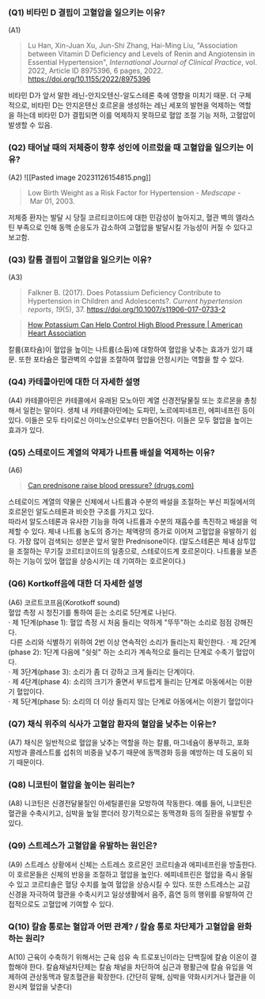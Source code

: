 ### (Q1) 비타민 D 결핍이 고혈압을 일으키는 이유?
(A1) 
> Lu Han, Xin-Juan Xu, Jun-Shi Zhang, Hai-Ming Liu, "Association between Vitamin D Deficiency and Levels of Renin and Angiotensin in Essential Hypertension", _International Journal of Clinical Practice_, vol. 2022, Article ID 8975396, 6 pages, 2022. https://doi.org/10.1155/2022/8975396

비타민 D가 앞서 말한 레닌-안지오텐신-알도스테론 축에 영향을 미치기 때문. 더 구체적으로, 비타민 D는 안지온텐신 호르몬을 생성하는 레닌 세포의 발현을 억제하는 역할을 하는데 비타민 D가 결핍되면 이를 억제하지 못하므로 혈압 조절 기능 저하, 고혈압이 발생할 수 있음.

### (Q2) 태어날 때의 저체중이 향후 성인에 이르렀을 때 고혈압을 일으키는 이유?
(A2)
![[Pasted image 20231126154815.png]]
>Low Birth Weight as a Risk Factor for Hypertension - _Medscape_ - Mar 01, 2003.

저체중 환자는 발달 시 당질 코르티코이드에 대한 민감성이 높아지고, 혈관 벽의 엘라스틴 부족으로 인해 동맥 순응도가 감소하여 고혈압을 발달시킬 가능성이 커질 수 있다고 보고함.

### (Q3) 칼륨 결핍이 고혈압을 일으키는 이유?
(A3) 
>Falkner B. (2017). Does Potassium Deficiency Contribute to Hypertension in Children and Adolescents?. _Current hypertension reports_, _19_(5), 37. https://doi.org/10.1007/s11906-017-0733-2

> [How Potassium Can Help Control High Blood Pressure | American Heart Association](https://www.heart.org/en/health-topics/high-blood-pressure/changes-you-can-make-to-manage-high-blood-pressure/how-potassium-can-help-control-high-blood-pressure)

칼륨(포타슘)이 혈압을 높이는 나트륨(소듐)에 대항하여 혈압을 낮추는 효과가 있기 떄문. 
또한 포타슘은 혈관벽의 수압을 조절하여 혈압을 안정시키는 역할을 할 수 있다.

### (Q4) 카테콜아민에 대한 더 자세한 설명
(A4) 카테콜아민은 카테콜에서 유래된 모노아민 계열 신경전달물질 또는 호르몬을 총칭해서 일컫는 말이다. 생체 내 카테콜아민에는 도파민, 노르에피네프린, 에피네프린 등이 있다. 이들은 모두 타이로신 아미노산으로부터 만들어진다. 이들은 모두 혈압을 높이는 효과가 있다.

### (Q5) 스테로이드 계열의 약제가 나트륨 배설을 억제하는 이유?
(A6) 
>[Can prednisone raise blood pressure? (drugs.com)](https://www.drugs.com/medical-answers/prednisone-raise-blood-pressure-3562473/)

스테로이드 계열의 약물은 신체에서 나트륨과 수분의 배설을 조절하는 부신 피질에서의 호르몬인 알도스테론과 비슷한 구조를 가지고 있다.  
따라서 알도스테론과 유사한 기능을 하여 나트륨과 수분의 재흡수를 촉진하고 배설을 억제할 수 있다. 체내 나트륨 농도의 증가는 체액량의 증가로 이어져 고혈압을 유발하기 쉽다. 가장 많이 검색되는 성분은 앞서 말한 Prednisone이다. 
(알도스테론은 체내 삼투압을 조절하는 무기질 코르티코이드의 일종으로, 스테로이드계 호르몬이다. 나트륨을 보존하는 기능이 있어 혈압을 상승시키는 데 기여하는 호르몬이다.)

### (Q6) Kortkoff음에 대한 더 자세한 설명
(A6) 
코르트코프음(Korotkoff sound)  
혈압 측정 시 청진기를 통하여 듣는 소리로 5단계로 나뉜다.  
· 제 1단계(phase 1): 혈압 측정 시 처음 들리는 약하게 "뚜뚜"하는 소리로 점점 강해진다.  
 다른 소리와 식별하기 위하여 2번 이상 연속적인 소리가 들리는지 확인한다.
· 제 2단계(phase 2): 1단계 다음에 "쉿쉿" 하는 소리가 계속적으로 들리는 단계로 수축기 혈압이다.  
· 제 3단계(phase 3): 소리가 좀 더 강하고 크게 들리는 단계이다.  
· 제 4단계(phase 4): 소리의 크기가 줄면서 부드럽게 들리는 단계로 아동에서는 이완기 혈압이다.  
· 제 5단계(phase 5): 소리의 더 이상 들리지 않는 단계로 아동에서는 이완기 혈압이다

### (Q7) 채식 위주의 식사가 고혈압 환자의 혈압을 낮추는 이유는?
(A7) 채식은 일반적으로 혈압을 낮추는 역할을 하는 칼륨, 마그네슘이 풍부하고, 포화 지방과 콜레스트롤 섭취의 비중을 낮추기 때문에 동맥경화 등을 예방하는 데 도움이 되기 때문이다.

### (Q8) 니코틴이 혈압을 높이는 원리는?
(A8) 니코틴은 신경전달물질인 아세틸콜린을 모방하여 작동한다. 예를 들어, 니코틴은 혈관을 수축시키고, 심박을 높일 뿐더러 장기적으로는 동맥경화 등의 질환을 유발할 수 있다.

### (Q9) 스트레스가 고혈압을 유발하는 원인은?
(A9) 스트레스 상황에서 신체는 스트레스 호르몬인 코르티솔과 에피네프린을 방출한다. 이 호르몬들은 신체의 반응을 조절하고 혈압을 높인다. 에피네프린은 혈압을 즉시 올릴 수 있고 코르티솔은 혈당 수치를 높여 혈압을 상승시킬 수 있다. 또한 스트레스는 교감 신경을 자극하여 혈관을 수축시키고 일상생활에서 음주, 흡연 등의 행위를 유발하여 간접적으로도 고혈압에 기여할 수 있다.
### Q(10) 칼슘 통로는 혈압과 어떤 관계? / 칼슘 통로 차단제가 고혈압을 완화하는 원리?
A(10) 근육이 수축하기 위해서는 근육 섬유 속 트로포닌이라는 단백질에 칼슘 이온이 결합해야 한다. 칼슘채널차단제는 칼슘 채널을 차단하여 심근과 평활근에 칼슘 유입을 억제하여 관상동맥과 말초혈관을 확장한다. (간단히 말해, 심박을 약화시키거나 혈관을 이완시켜 혈압을 낮춘다)
